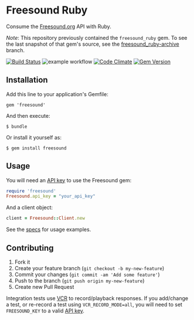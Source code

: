 # Freesound Ruby

Consume the [Freesound.org](http://www.freesound.org) API with Ruby.

_Note_: This repository previously contained the `freesound_ruby` gem. To see the last snapshot of that gem's source, see the [freesound\_ruby-archive](https://github.com/alexgenco/freesound-ruby/pull/new/freesound_ruby-archive) branch.

[![Build Status](https://github.com/alexgenco/freesound-ruby/actions/workflows/test.yml/badge.svg)](https://github.com/alexgenco/freesound-ruby/actions/workflows/test.yml)
![example workflow]()
[![Code Climate](https://codeclimate.com/github/alexgenco/freesound-ruby.png)](https://codeclimate.com/github/alexgenco/freesound_ruby)
[![Gem Version](https://badge.fury.io/rb/freesound.png)](http://badge.fury.io/rb/freesound)

## Installation

Add this line to your application's Gemfile:

    gem 'freesound'

And then execute:

    $ bundle

Or install it yourself as:

    $ gem install freesound

## Usage

You will need an [API key](http://www.freesound.org/api/apply) to use the Freesound gem:

```ruby
require 'freesound'
Freesound.api_key = "your_api_key"
```

And a client object:

```ruby
client = Freesound::Client.new
```

See the [specs](spec/freesound/client_spec.rb) for usage examples.

## Contributing

1. Fork it
2. Create your feature branch (`git checkout -b my-new-feature`)
3. Commit your changes (`git commit -am 'Add some feature'`)
4. Push to the branch (`git push origin my-new-feature`)
5. Create new Pull Request

Integration tests use [VCR](https://github.com/vcr/vcr) to record/playback responses. If you add/change a test, or re-record a test using `VCR_RECORD_MODE=all`, you will need to set `FREESOUND_KEY` to a valid [API key](http://www.freesound.org/api/apply).
